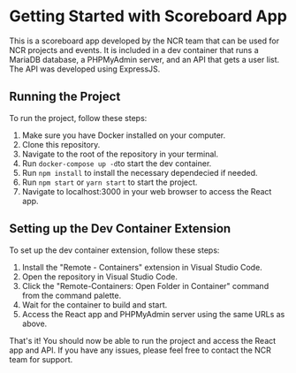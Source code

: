 # Getting Started with Scoreboard App

This is a scoreboard app developed by the NCR team that can be used for NCR projects and events. It is included in a dev container that runs a MariaDB database, a PHPMyAdmin server, and an API that gets a user list. The API was developed using ExpressJS.

## Running the Project

To run the project, follow these steps:

1. Make sure you have Docker installed on your computer.
2. Clone this repository.
3. Navigate to the root of the repository in your terminal.
4. Run `docker-compose up -d`to start the dev container.
5. Run `npm install` to install the necessary dependecied if needed.
6. Run `npm start` or `yarn start` to start the project.
7. Navigate to localhost:3000 in your web browser to access the React app.




## Setting up the Dev Container Extension



To set up the dev container extension, follow these steps:

1. Install the "Remote - Containers" extension in Visual Studio Code.
2. Open the repository in Visual Studio Code.
3. Click the "Remote-Containers: Open Folder in Container" command from the command palette.
4. Wait for the container to build and start.
5. Access the React app and PHPMyAdmin server using the same URLs as above.



That's it! You should now be able to run the project and access the React app and API. If you have any issues, please feel free to contact the NCR team for support.
